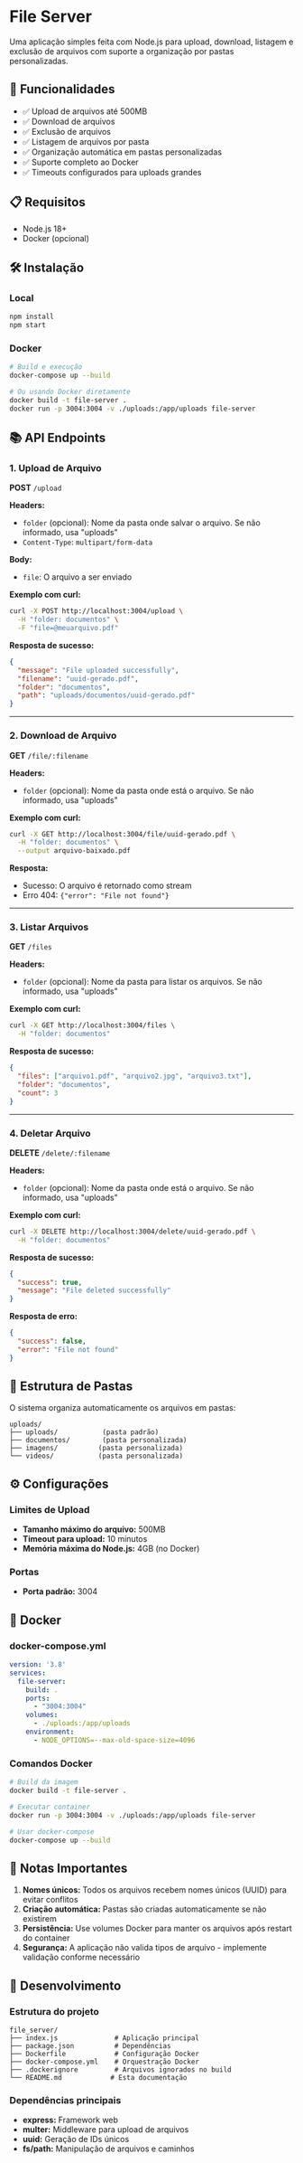 # File Server

Uma aplicação simples feita com Node.js para upload, download, listagem e exclusão de arquivos com suporte a organização por pastas personalizadas.

## 🚀 Funcionalidades

- ✅ Upload de arquivos até 500MB
- ✅ Download de arquivos
- ✅ Exclusão de arquivos
- ✅ Listagem de arquivos por pasta
- ✅ Organização automática em pastas personalizadas
- ✅ Suporte completo ao Docker
- ✅ Timeouts configurados para uploads grandes

## 📋 Requisitos

- Node.js 18+
- Docker (opcional)

## 🛠️ Instalação

### Local
```bash
npm install
npm start
```

### Docker
```bash
# Build e execução
docker-compose up --build

# Ou usando Docker diretamente
docker build -t file-server .
docker run -p 3004:3004 -v ./uploads:/app/uploads file-server
```

## 📚 API Endpoints

### 1. Upload de Arquivo
**POST** `/upload`

**Headers:**
- `folder` (opcional): Nome da pasta onde salvar o arquivo. Se não informado, usa "uploads"
- `Content-Type`: `multipart/form-data`

**Body:**
- `file`: O arquivo a ser enviado

**Exemplo com curl:**
```bash
curl -X POST http://localhost:3004/upload \
  -H "folder: documentos" \
  -F "file=@meuarquivo.pdf"
```

**Resposta de sucesso:**
```json
{
  "message": "File uploaded successfully",
  "filename": "uuid-gerado.pdf",
  "folder": "documentos",
  "path": "uploads/documentos/uuid-gerado.pdf"
}
```

---

### 2. Download de Arquivo
**GET** `/file/:filename`

**Headers:**
- `folder` (opcional): Nome da pasta onde está o arquivo. Se não informado, usa "uploads"

**Exemplo com curl:**
```bash
curl -X GET http://localhost:3004/file/uuid-gerado.pdf \
  -H "folder: documentos" \
  --output arquivo-baixado.pdf
```

**Resposta:**
- Sucesso: O arquivo é retornado como stream
- Erro 404: `{"error": "File not found"}`

---

### 3. Listar Arquivos
**GET** `/files`

**Headers:**
- `folder` (opcional): Nome da pasta para listar os arquivos. Se não informado, usa "uploads"

**Exemplo com curl:**
```bash
curl -X GET http://localhost:3004/files \
  -H "folder: documentos"
```

**Resposta de sucesso:**
```json
{
  "files": ["arquivo1.pdf", "arquivo2.jpg", "arquivo3.txt"],
  "folder": "documentos",
  "count": 3
}
```

---

### 4. Deletar Arquivo
**DELETE** `/delete/:filename`

**Headers:**
- `folder` (opcional): Nome da pasta onde está o arquivo. Se não informado, usa "uploads"

**Exemplo com curl:**
```bash
curl -X DELETE http://localhost:3004/delete/uuid-gerado.pdf \
  -H "folder: documentos"
```

**Resposta de sucesso:**
```json
{
  "success": true,
  "message": "File deleted successfully"
}
```

**Resposta de erro:**
```json
{
  "success": false,
  "error": "File not found"
}
```

## 📁 Estrutura de Pastas

O sistema organiza automaticamente os arquivos em pastas:

```
uploads/
├── uploads/           (pasta padrão)
├── documentos/        (pasta personalizada)
├── imagens/          (pasta personalizada)
└── videos/           (pasta personalizada)
```

## ⚙️ Configurações

### Limites de Upload
- **Tamanho máximo do arquivo:** 500MB
- **Timeout para upload:** 10 minutos
- **Memória máxima do Node.js:** 4GB (no Docker)

### Portas
- **Porta padrão:** 3004

## 🐳 Docker

### docker-compose.yml
```yaml
version: '3.8'
services:
  file-server:
    build: .
    ports:
      - "3004:3004"
    volumes:
      - ./uploads:/app/uploads
    environment:
      - NODE_OPTIONS=--max-old-space-size=4096
```

### Comandos Docker
```bash
# Build da imagem
docker build -t file-server .

# Executar container
docker run -p 3004:3004 -v ./uploads:/app/uploads file-server

# Usar docker-compose
docker-compose up --build
```

## 📝 Notas Importantes

1. **Nomes únicos:** Todos os arquivos recebem nomes únicos (UUID) para evitar conflitos
2. **Criação automática:** Pastas são criadas automaticamente se não existirem
3. **Persistência:** Use volumes Docker para manter os arquivos após restart do container
4. **Segurança:** A aplicação não valida tipos de arquivo - implemente validação conforme necessário

## 🔧 Desenvolvimento

### Estrutura do projeto
```
file_server/
├── index.js              # Aplicação principal
├── package.json          # Dependências
├── Dockerfile            # Configuração Docker
├── docker-compose.yml    # Orquestração Docker
├── .dockerignore         # Arquivos ignorados no build
└── README.md            # Esta documentação
```

### Dependências principais
- **express:** Framework web
- **multer:** Middleware para upload de arquivos
- **uuid:** Geração de IDs únicos
- **fs/path:** Manipulação de arquivos e caminhos


